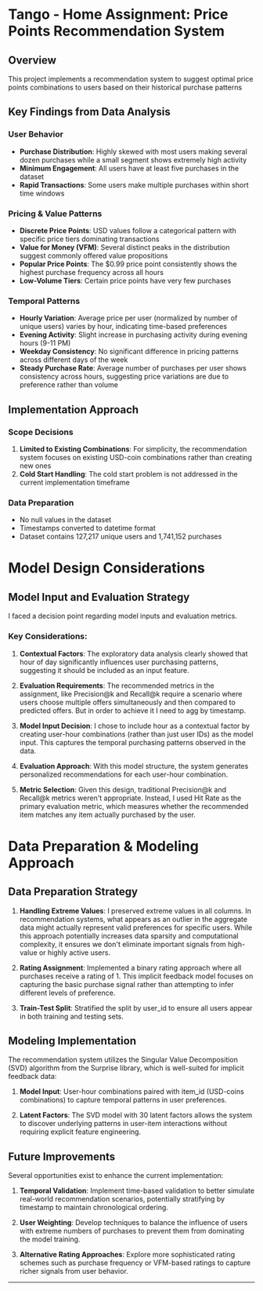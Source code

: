# Tango - Home Assignment: Price Points Recommendation System

## Overview
This project implements a recommendation system to suggest optimal price points combinations to users based on their historical purchase patterns

## Key Findings from Data Analysis

### User Behavior
- **Purchase Distribution**: Highly skewed with most users making several dozen purchases while a small segment shows extremely high activity
- **Minimum Engagement**: All users have at least five purchases in the dataset
- **Rapid Transactions**: Some users make multiple purchases within short time windows

### Pricing & Value Patterns
- **Discrete Price Points**: USD values follow a categorical pattern with specific price tiers dominating transactions
- **Value for Money (VFM)**: Several distinct peaks in the distribution suggest commonly offered value propositions
- **Popular Price Points**: The $0.99 price point consistently shows the highest purchase frequency across all hours
- **Low-Volume Tiers**: Certain price points have very few purchases

### Temporal Patterns
- **Hourly Variation**: Average price per user (normalized by number of unique users) varies by hour, indicating time-based preferences
- **Evening Activity**: Slight increase in purchasing activity during evening hours (9-11 PM)
- **Weekday Consistency**: No significant difference in pricing patterns across different days of the week
- **Steady Purchase Rate**: Average number of purchases per user shows consistency across hours, suggesting price variations are due to preference rather than volume

## Implementation Approach

### Scope Decisions
1. **Limited to Existing Combinations**: For simplicity, the recommendation system focuses on existing USD-coin combinations rather than creating new ones
2. **Cold Start Handling**: The cold start problem is not addressed in the current implementation timeframe

### Data Preparation
- No null values in the dataset
- Timestamps converted to datetime format
- Dataset contains 127,217 unique users and 1,741,152 purchases

# Model Design Considerations

## Model Input and Evaluation Strategy

I faced a decision point regarding model inputs and evaluation metrics.

### Key Considerations:

1. **Contextual Factors**: The exploratory data analysis clearly showed that hour of day significantly influences user purchasing patterns, suggesting it should be included as an input feature.

2. **Evaluation Requirements**: The recommended metrics in the assignment, like Precision@k and Recall@k require a scenario where users choose multiple offers simultaneously and then compared to predicted offers. But in order to achieve it I need to agg by timestamp.

3. **Model Input Decision**: I chose to include hour as a contextual factor by creating user-hour combinations (rather than just user IDs) as the model input. This captures the temporal purchasing patterns observed in the data.

4. **Evaluation Approach**: With this model structure, the system generates personalized recommendations for each user-hour combination.

5. **Metric Selection**: Given this design, traditional Precision@k and Recall@k metrics weren't appropriate. Instead, I used Hit Rate as the primary evaluation metric, which measures whether the recommended item matches any item actually purchased by the user.

# Data Preparation & Modeling Approach

## Data Preparation Strategy

1. **Handling Extreme Values**: I preserved extreme values in all columns. In recommendation systems, what appears as an outlier in the aggregate data might actually represent valid preferences for specific users. While this approach potentially increases data sparsity and computational complexity, it ensures we don't eliminate important signals from high-value or highly active users.

2. **Rating Assignment**: Implemented a binary rating approach where all purchases receive a rating of 1. This implicit feedback model focuses on capturing the basic purchase signal rather than attempting to infer different levels of preference.

3. **Train-Test Split**: Stratified the split by user_id to ensure all users appear in both training and testing sets.

## Modeling Implementation

The recommendation system utilizes the Singular Value Decomposition (SVD) algorithm from the Surprise library, which is well-suited for implicit feedback data:

1. **Model Input**: User-hour combinations paired with item_id (USD-coins combinations) to capture temporal patterns in user preferences.

2. **Latent Factors**: The SVD model with 30 latent factors allows the system to discover underlying patterns in user-item interactions without requiring explicit feature engineering.

## Future Improvements

Several opportunities exist to enhance the current implementation:

1. **Temporal Validation**: Implement time-based validation to better simulate real-world recommendation scenarios, potentially stratifying by timestamp to maintain chronological ordering.

2. **User Weighting**: Develop techniques to balance the influence of users with extreme numbers of purchases to prevent them from dominating the model training.

3. **Alternative Rating Approaches**: Explore more sophisticated rating schemes such as purchase frequency or VFM-based ratings to capture richer signals from user behavior.
---
